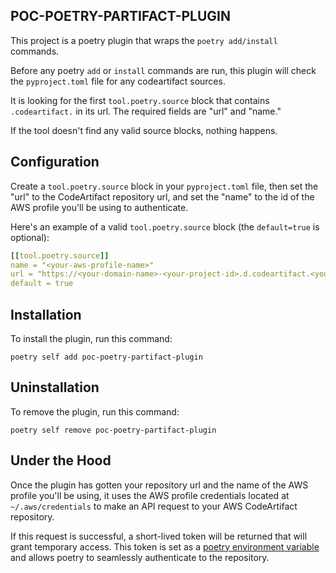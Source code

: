 ## POC-POETRY-PARTIFACT-PLUGIN

This project is a poetry plugin that wraps the `poetry add/install` commands.

Before any poetry `add` or `install` commands are run, this plugin will check the `pyproject.toml` file
for any codeartifact sources.

It is looking for the first `tool.poetry.source` block that contains `.codeartifact.` in its url. 
The required fields are "url" and "name."

If the tool doesn't find any valid source blocks, nothing happens.

## Configuration

Create a `tool.poetry.source` block in your `pyproject.toml` file, then set the "url" to the CodeArtifact repository url, and set the "name" to the id of the AWS profile you'll be using to authenticate.

Here's an example of a valid `tool.poetry.source` block (the `default=true` is optional):
```yaml
[[tool.poetry.source]]
name = "<your-aws-profile-name>"
url = "https://<your-domain-name>-<your-project-id>.d.codeartifact.<your-region>.amazonaws.com/pypi/<your-repo-name>/simple/"
default = true
```

## Installation

To install the plugin, run this command:

```shell
poetry self add poc-poetry-partifact-plugin
```

## Uninstallation

To remove the plugin, run this command:

```shell
poetry self remove poc-poetry-partifact-plugin
```

## Under the Hood

Once the plugin has gotten your repository url and the name of the AWS profile you'll be using, it  uses the AWS profile credentials located at `~/.aws/credentials` to make an API request to your AWS CodeArtifact repository.

If this request is successful, a short-lived token will be returned that will grant temporary access.
This token is set as a [poetry environment variable](https://python-poetry.org/docs/configuration/#using-environment-variables) and allows poetry to seamlessly authenticate to the repository.